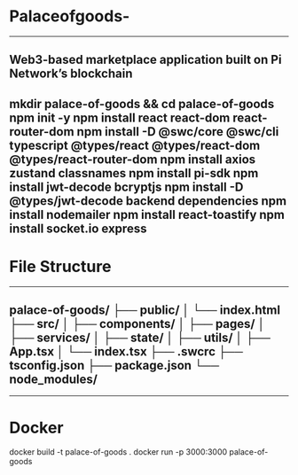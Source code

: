 # Palaceofgoods-

---
Web3-based marketplace application built on Pi Network’s blockchain 
---

mkdir palace-of-goods && cd palace-of-goods
npm init -y
npm install react react-dom react-router-dom
npm install -D @swc/core @swc/cli typescript @types/react @types/react-dom @types/react-router-dom
npm install axios zustand classnames
npm install pi-sdk
npm install jwt-decode bcryptjs
npm install -D @types/jwt-decode
backend dependencies 
npm install nodemailer
npm install react-toastify
npm install socket.io express
---
# File Structure #
---
palace-of-goods/
├── public/
│   └── index.html
├── src/
│   ├── components/
│   ├── pages/
│   ├── services/
│   ├── state/
│   ├── utils/
│   ├── App.tsx
│   └── index.tsx
├── .swcrc
├── tsconfig.json
├── package.json
└── node_modules/
---

---
# Docker #
docker build -t palace-of-goods .
docker run -p 3000:3000 palace-of-goods
